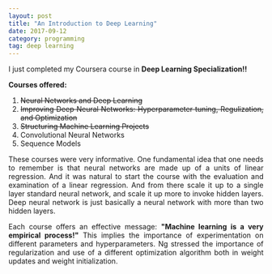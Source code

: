 ```yaml
---
layout: post
title: "An Introduction to Deep Learning"
date: 2017-09-12
category: programming 
tag: deep learning
---
```


<div style="text-align: justify;">
I just completed my Coursera course in <b>Deep Learning Specialization!!</b>

**Courses offered:**
1. ~~Neural Networks and Deep Learning~~
2. ~~Improving Deep Neural Networks: Hyperparameter tuning, Regulization, and Optimization~~ 
3. ~~Structuring Machine Learning Projects~~
4. Convolutional Neural Networks
5. Sequence Models

These courses were very informative. One fundamental idea that one needs to remember is that neural networks are made up of a units of linear regression. And it was natural to start the course with the evaluation and examination of a linear regression. And from there scale it up to a single layer standard neural network, and scale it up more to invoke hidden layers. Deep neural network is just basically a neural network with more than two hidden layers. 


Each course offers an effective message: **"Machine learning is a very empirical process!"** This implies the importance of experimentation on different parameters and hyperparameters. Ng stressed the importance of regularization and use of a different optimization algorithm both in weight updates and weight initialization. 

</div>


